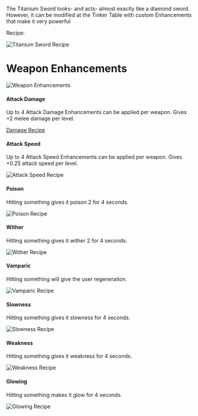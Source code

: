 The Titanium Sword looks- and acts- almost exactly like a diamond sword. However, it can be modified at the Tinker Table with custom Enhancements that make it very powerful

Recipe:

![Titanium Sword Recipe](https://i.imgur.com/Q2iPni0.png?1)

# Weapon Enhancements

![Weapon Enhancements](https://i.imgur.com/o54VHbV.png?1)

#### Attack Damage

Up to 4 Attack Damage Enhancements can be applied per weapon. Gives +2 melee damage per level.

[Damage Recipe](https://i.imgur.com/y6acuwT.png?1)

#### Attack Speed

Up to 4 Attack Speed Enhancements can be applied per weapon. Gives +0.25 attack speed per level.

![Attack Speed Recipe](https://i.imgur.com/Ie3OVlO.png?1)

#### Poison

Hitting something gives it poison 2 for 4 seconds.

![Poison Recipe](https://i.imgur.com/Q3SPTgl.png?1)

#### Wither

Hitting something gives it wither 2 for 4 seconds.

![Wither Recipe](https://i.imgur.com/p2jYYyA.png?1)

#### Vamparic

Hitting something will give the user regeneration.

![Vamparic Recipe](https://i.imgur.com/PDxVfkX.png?1)

#### Slowness

Hitting something gives it slowness for 4 seconds.

![Slowness Recipe](https://i.imgur.com/Qlrgr3H.png?1)

#### Weakness

Hitting something gives it weakness for 4 seconds.

![Weakness Recipe](https://i.imgur.com/MKshGnv.png?1)

#### Glowing

Hitting something makes it glow for 4 seconds.

![Glowing Recipe](https://i.imgur.com/vD3NzsA.png?1)